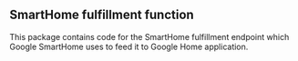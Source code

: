 ## SmartHome fulfillment function

This package contains code for the SmartHome fulfillment endpoint which Google SmartHome uses to feed it to Google Home application.
